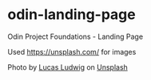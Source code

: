 # odin-landing-page

Odin Project Foundations - Landing Page

Used https://unsplash.com/ for images

Photo by <a href="https://unsplash.com/@luddyphoto?utm_source=unsplash&utm_medium=referral&utm_content=creditCopyText">Lucas Ludwig</a> on <a href="https://unsplash.com/wallpapers/cool/awesome?utm_source=unsplash&utm_medium=referral&utm_content=creditCopyText">Unsplash</a>
